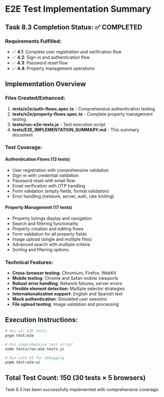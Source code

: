 # E2E Test Implementation Summary

## Task 8.3 Completion Status: ✅ COMPLETED

### Requirements Fulfilled:
- ✅ **4.1**: Complete user registration and verification flow
- ✅ **4.2**: Sign-in and authentication flow  
- ✅ **4.3**: Password reset flow
- ✅ **4.4**: Property management operations

## Implementation Overview

### Files Created/Enhanced:
1. **tests/e2e/auth-flows.spec.ts** - Comprehensive authentication testing
2. **tests/e2e/property-flows.spec.ts** - Complete property management testing
3. **tests/run-e2e-tests.js** - Test execution script
4. **tests/E2E_IMPLEMENTATION_SUMMARY.md** - This summary document

### Test Coverage:

#### Authentication Flows (13 tests)
- User registration with comprehensive validation
- Sign-in with credential validation
- Password reset with email flow
- Email verification with OTP handling
- Form validation (empty fields, format validation)
- Error handling (network, server, auth, rate limiting)

#### Property Management (17 tests)  
- Property listings display and navigation
- Search and filtering functionality
- Property creation and editing flows
- Form validation for all property fields
- Image upload (single and multiple files)
- Advanced search with multiple criteria
- Sorting and filtering options

### Technical Features:
- **Cross-browser testing**: Chromium, Firefox, WebKit
- **Mobile testing**: Chrome and Safari mobile viewports
- **Robust error handling**: Network failures, server errors
- **Flexible element detection**: Multiple selector strategies
- **Internationalization support**: English and Spanish text
- **Mock authentication**: Simulated user sessions
- **File upload testing**: Image validation and processing

## Execution Instructions:

```bash
# Run all E2E tests
pnpm test:e2e

# Run comprehensive test script
node tests/run-e2e-tests.js

# Run with UI for debugging
pnpm test:e2e:ui
```

## Total Test Count: 150 (30 tests × 5 browsers)

Task 8.3 has been successfully implemented with comprehensive coverage.